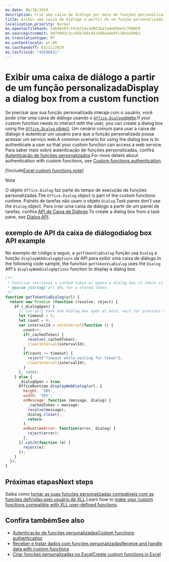 ```yaml
---
ms.date: 06/18/2019
description: Crie uma caixa de diálogo por meio de funções personalizadas no Excel usando JavaScript.
title: Exibir uma caixa de diálogo a partir de um função personalizada
localization_priority: Normal
ms.openlocfilehash: 54648e87cfdcb314c3d9d3ba3a4e0dbe3c708859
ms.sourcegitcommit: 4079903c3cc45b7d8c041509a44e9fc38da399b1
ms.translationtype: MT
ms.contentlocale: pt-BR
ms.lasthandoff: 03/11/2020
ms.locfileid: "42596631"
---
```

# <a name="display-a-dialog-box-from-a-custom-function"></a><span data-ttu-id="8df22-103">Exibir uma caixa de diálogo a partir de um função personalizada</span><span class="sxs-lookup"><span data-stu-id="8df22-103">Display a dialog box from a custom function</span></span>

<span data-ttu-id="8df22-104">Se precisar que sua função personalizada interaja com o usuário, você pode criar uma caixa de diálogo usando o [`Office.Dialog`objeto](/javascript/api/office-runtime/officeruntime.dialog).</span><span class="sxs-lookup"><span data-stu-id="8df22-104">If your custom function needs to interact with the user, you can create a dialog box using the [`Office.Dialog` object](/javascript/api/office-runtime/officeruntime.dialog).</span></span> <span data-ttu-id="8df22-105">Um cenário comum para usar a caixa de diálogo é autenticar um usuário para que a função personalizada possa acessar um serviço web.</span><span class="sxs-lookup"><span data-stu-id="8df22-105">A common scenario for using the dialog box is to authenticate a user so that your custom function can access a web service.</span></span> <span data-ttu-id="8df22-106">Para saber mais sobre autenticação de funções personalizadas, confira [Autenticação de funções personalizados](./custom-functions-authentication.md).</span><span class="sxs-lookup"><span data-stu-id="8df22-106">For more details about authentication with custom functions, see [Custom functions authentication](./custom-functions-authentication.md).</span></span>

[!include[Excel custom functions note](../includes/excel-custom-functions-note.md)]

>[!NOTE]
> <span data-ttu-id="8df22-107">O objeto `Office.Dialog` faz parte do tempo de execução de funções personalizadas.</span><span class="sxs-lookup"><span data-stu-id="8df22-107">The `Office.Dialog` object is part of the custom functions runtime.</span></span> <span data-ttu-id="8df22-108">Painéis de tarefas não usam o objeto `Dialog`.</span><span class="sxs-lookup"><span data-stu-id="8df22-108">Task panes don't use the `Dialog` object.</span></span> <span data-ttu-id="8df22-109">Para criar uma caixa de diálogo a partir de um painel de tarefas, confira [API de Caixa de Diálogo](../develop/dialog-api-in-office-add-ins.md).</span><span class="sxs-lookup"><span data-stu-id="8df22-109">To create a dialog box from a task pane, see [Dialog API](../develop/dialog-api-in-office-add-ins.md).</span></span>

## <a name="dialog-box-api-example"></a><span data-ttu-id="8df22-110">exemplo de API da caixa de diálogo</span><span class="sxs-lookup"><span data-stu-id="8df22-110">dialog box API example</span></span>

<span data-ttu-id="8df22-111">No exemplo de código a seguir, a `getTokenViaDialog` função usa `Dialog` a função `displayWebDialogOptions` da API para exibir uma caixa de diálogo.</span><span class="sxs-lookup"><span data-stu-id="8df22-111">In the following code sample, the function `getTokenViaDialog` uses the `Dialog` API's `displayWebDialogOptions` function to display a dialog box.</span></span>

```js
/**
 * Function retrieves a cached token or opens a dialog box if there is no saved token. Note that this is not a sufficient example of authentication but is intended to show the capabilities of the Dialog object.
 * @param {string} url URL for a stored token.
 */
function getTokenViaDialog(url) {
  return new Promise (function (resolve, reject) {
    if (_dialogOpen) {
      // Can only have one dialog box open at once, wait for previous dialog box's token
      let timeout = 5;
      let count = 0;
      var intervalId = setInterval(function () {
        count++;
        if(_cachedToken) {
          resolve(_cachedToken);
          clearInterval(intervalId);
        }
        if(count >= timeout) {
          reject("Timeout while waiting for token");
          clearInterval(intervalId);
        }
      }, 1000);
    } else {
      _dialogOpen = true;
      OfficeRuntime.displayWebDialog(url, {
        height: '50%',
        width: '50%',
        onMessage: function (message, dialog) {
          _cachedToken = message;
          resolve(message);
          dialog.close();
          return;
        },
        onRuntimeError: function(error, dialog) {
          reject(error);
        },
      }).catch(function (e) {
        reject(e);
      });
    }
  });
}
```

## <a name="next-steps"></a><span data-ttu-id="8df22-112">Próximas etapas</span><span class="sxs-lookup"><span data-stu-id="8df22-112">Next steps</span></span>
<span data-ttu-id="8df22-113">Saiba como [tornar as suas funções personalizadas compatíveis com as funções definidas pelo usuário de XLL](make-custom-functions-compatible-with-xll-udf.md).</span><span class="sxs-lookup"><span data-stu-id="8df22-113">Learn how to [make your custom functions compatible with XLL user-defined functions](make-custom-functions-compatible-with-xll-udf.md).</span></span>

## <a name="see-also"></a><span data-ttu-id="8df22-114">Confira também</span><span class="sxs-lookup"><span data-stu-id="8df22-114">See also</span></span>

* [<span data-ttu-id="8df22-115">Autenticação de funções personalizadas</span><span class="sxs-lookup"><span data-stu-id="8df22-115">Custom functions authentication</span></span>](custom-functions-authentication.md)
* [<span data-ttu-id="8df22-116">Receber e tratar dados com funções personalizadas</span><span class="sxs-lookup"><span data-stu-id="8df22-116">Receive and handle data with custom functions</span></span>](custom-functions-web-reqs.md)
* [<span data-ttu-id="8df22-117">Criar funções personalizadas no Excel</span><span class="sxs-lookup"><span data-stu-id="8df22-117">Create custom functions in Excel</span></span>](custom-functions-overview.md)
